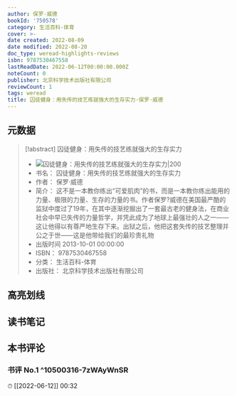 ```yaml
---
author: 保罗·威德
bookId: '750578'
category: 生活百科-体育
cover: >-
date created: 2022-08-09
date modified: 2022-08-20
doc_type: weread-highlights-reviews
isbn: 9787530467558
lastReadDate: 2022-06-12T00:00:00.000Z
noteCount: 0
publisher: 北京科学技术出版社有限公司
reviewCount: 1
tags: weread
title: 囚徒健身：用失传的技艺练就强大的生存实力-保罗·威德
---
```


## 元数据

> [!abstract] 囚徒健身：用失传的技艺练就强大的生存实力
> - ![ 囚徒健身：用失传的技艺练就强大的生存实力|200](https://wfqqreader-1252317822.image.myqcloud.com/cover/578/750578/t7_750578.jpg)
> - 书名： 囚徒健身：用失传的技艺练就强大的生存实力
> - 作者： 保罗·威德
> - 简介： 这不是一本教你练出“可爱肌肉”的书，而是一本教你练出能用的力量、极限的力量、生存的力量的书。作者保罗?威德在美国最严酷的监狱中度过了19年，在其中逐渐挖掘出了一套最古老的健身法，在商业社会中早已失传的力量哲学，并凭此成为了地球上最强壮的人之一——这让他得以有尊严地生存下来。出狱之后，他把这套失传的技艺整理并公之于世——这是他带给我们的最珍贵礼物
> - 出版时间 2013-10-01 00:00:00
> - ISBN： 9787530467558
> - 分类： 生活百科-体育
> - 出版社： 北京科学技术出版社有限公司

## 高亮划线

## 读书笔记

## 本书评论

### 书评 No.1 ^10500316-7zWAyWnSR

⏱ [[2022-06-12]] 00:32

